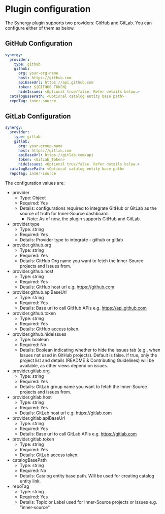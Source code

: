 # Plugin configuration

The Synergy plugin supports two providers: GitHub and GitLab. You can configure either of them as below.

## GitHub Configuration

```yaml
synergy:
  provider:
    type: github
    github:
      org: your-org-name
      host: https://github.com
      apiBaseUrl: https://api.github.com
      token: ${GITHUB_TOKEN}
      hideIssues: <Optional true/false. Refer details below.>
  catalogBasePath: <Optional catalog entity base path>
  repoTag: inner-source
```

## GitLab Configuration

```yaml
synergy:
  provider:
    type: gitlab
    gitlab:
      org: your-group-name
      host: https://gitlab.com
      apiBaseUrl: https://gitlab.com/api
      token: <GitLab_Token>
      hideIssues: <Optional true/false. Refer details below.>
  catalogBasePath: <Optional catalog entity base path>
  repoTag: inner-source
```

The configuration values are:

- provider
  - Type: Object
  - Required: Yes
  - Details: configurations required to integrate GitHub or GitLab as the source of truth for Inner-Source dashboard.
    - Note: As of now, the plugin supports GitHub and GitLab.
- provider.type
  - Type: string
  - Required: Yes
  - Details: Provider type to integrate - github or gitlab
- provider.github.org
  - Type: string
  - Required: Yes
  - Details: GitHub Org name you want to fetch the Inner-Source projects and issues from.
- provider.github.host
  - Type: string
  - Required: Yes
  - Details: GitHub host url e.g. https://github.com
- provider.github.apiBaseUrl
  - Type: string
  - Required: Yes
  - Details: Base url to call GitHub APIs e.g. https://api.github.com
- provider.github.token
  - Type: string
  - Required: Yes
  - Details: GitHub access token.
- provider.github.hideIssues
  - Type: boolean
  - Required: No
  - Details: Boolean indicating whether to hide the issues tab (e.g., when Issues not used in GitHub projects). Default is false. If true, only the project list and details (README & Contributing Guidelines) will be available, as other views depend on issues.
- provider.gitlab.org
  - Type: string
  - Required: Yes
  - Details: GitLab group name you want to fetch the Inner-Source projects and issues from.
- provider.gitlab.host
  - Type: string
  - Required: Yes
  - Details: GitLab host url e.g. https://gitlab.com
- provider.gitlab.apiBaseUrl
  - Type: string
  - Required: Yes
  - Details: Base url to call GitLab APIs e.g. https://gitlab.com
- provider.gitlab.token
  - Type: string
  - Required: Yes
  - Details: GitLab access token.
- catalogBasePath
  - Type: string
  - Required: No
  - Details: Catalog entity base path. Will be used for creating catalog entity link.
- repoTag
  - Type: string
  - Required: Yes
  - Details: Topic or Label used for Inner-Source projects or issues e.g. "inner-source"
